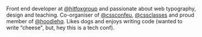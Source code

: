 Front end developer at [@hitfoxgroup](https://twitter.com/hitfoxgroup) and passionate about web typography, design
and teaching. Co-organiser of [@cssconfeu](https://twitter.com/cssconfeu), [@cssclasses](https://twitter.com/cssconfeu) and proud member of
[@hoodiehq](https://twitter.com/hoodiehq). Likes dogs and enjoys writing code (wanted to write “cheese", but, hey this is a tech conf).
